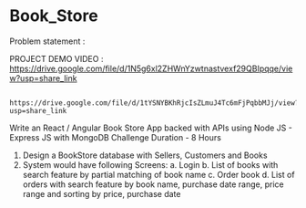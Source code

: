 # Book_Store

Problem statement :

PROJECT DEMO VIDEO : https://drive.google.com/file/d/1N5g6xl2ZHWnYzwtnastvexf29QBIpqqe/view?usp=share_link

                     https://drive.google.com/file/d/1tYSNYBKhRjcIsZLmuJ4Tc6mFjPqbbMJj/view?usp=share_link
                     

Write an React / Angular Book Store App
backed with APIs using Node JS - Express JS
with MongoDB
Challenge Duration - 8 Hours
1. Design a BookStore database with Sellers, Customers and Books
2. System would have following Screens:
a. Login
b. List of books with search feature by partial matching of book name
c. Order book
d. List of orders with search feature by book name, purchase date range, price range and sorting
by price, purchase date

